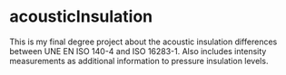 # acousticInsulation

This is my final degree project about the acoustic insulation differences between UNE EN ISO 140-4 and ISO 16283-1. Also includes intensity measurements as additional information to pressure insulation levels.
